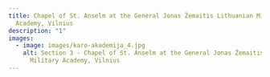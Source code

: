 ```yaml
---
title: Chapel of St. Anselm at the General Jonas Žemaitis Lithuanian Military
  Academy, Vilnius
description: "1"
images:
  - image: images/karo-akademija_4.jpg
    alt: Section 3 - Chapel of St. Anselm at the General Jonas Žemaitis Lithuanian
      Military Academy, Vilnius
---
```

